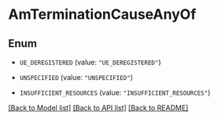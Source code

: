 # AmTerminationCauseAnyOf

## Enum


* `UE_DEREGISTERED` (value: `"UE_DEREGISTERED"`)

* `UNSPECIFIED` (value: `"UNSPECIFIED"`)

* `INSUFFICIENT_RESOURCES` (value: `"INSUFFICIENT_RESOURCES"`)


[[Back to Model list]](../README.md#documentation-for-models) [[Back to API list]](../README.md#documentation-for-api-endpoints) [[Back to README]](../README.md)


